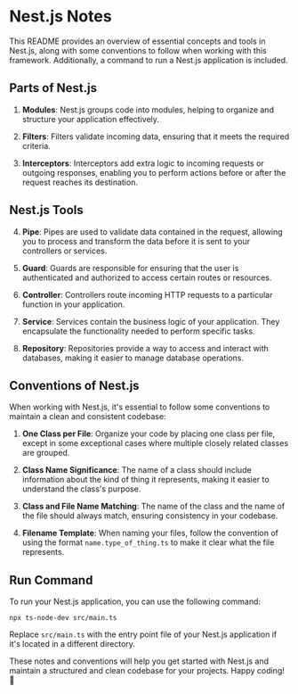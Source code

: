 # Nest.js Notes

This README provides an overview of essential concepts and tools in Nest.js, along with some conventions to follow when working with this framework. Additionally, a command to run a Nest.js application is included.

## Parts of Nest.js

1. **Modules**: Nest.js groups code into modules, helping to organize and structure your application effectively.

2. **Filters**: Filters validate incoming data, ensuring that it meets the required criteria.

3. **Interceptors**: Interceptors add extra logic to incoming requests or outgoing responses, enabling you to perform actions before or after the request reaches its destination.

## Nest.js Tools

4. **Pipe**: Pipes are used to validate data contained in the request, allowing you to process and transform the data before it is sent to your controllers or services.

5. **Guard**: Guards are responsible for ensuring that the user is authenticated and authorized to access certain routes or resources.

6. **Controller**: Controllers route incoming HTTP requests to a particular function in your application.

7. **Service**: Services contain the business logic of your application. They encapsulate the functionality needed to perform specific tasks.

8. **Repository**: Repositories provide a way to access and interact with databases, making it easier to manage database operations.

## Conventions of Nest.js

When working with Nest.js, it's essential to follow some conventions to maintain a clean and consistent codebase:

1. **One Class per File**: Organize your code by placing one class per file, except in some exceptional cases where multiple closely related classes are grouped.

2. **Class Name Significance**: The name of a class should include information about the kind of thing it represents, making it easier to understand the class's purpose.

3. **Class and File Name Matching**: The name of the class and the name of the file should always match, ensuring consistency in your codebase.

4. **Filename Template**: When naming your files, follow the convention of using the format `name.type_of_thing.ts` to make it clear what the file represents.

## Run Command

To run your Nest.js application, you can use the following command:

```shell
npx ts-node-dev src/main.ts
```

Replace `src/main.ts` with the entry point file of your Nest.js application if it's located in a different directory.

These notes and conventions will help you get started with Nest.js and maintain a structured and clean codebase for your projects. Happy coding! 🚀
